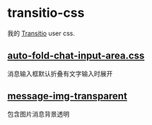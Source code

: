 # transitio-css

我的 [Transitio](https://github.com/PRO-2684/transitio) user css.

## [auto-fold-chat-input-area.css](./auto-fold-chat-input-area.css)

消息输入框默认折叠有文字输入时展开

## [message-img-transparent](./message-img-transparent.css)

包含图片消息背景透明
